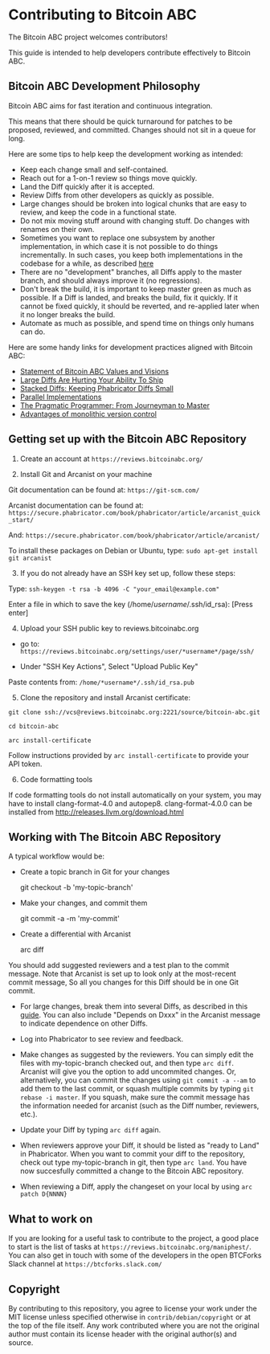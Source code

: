 Contributing to Bitcoin ABC
===========================

The Bitcoin ABC project welcomes contributors!

This guide is intended to help developers contribute effectively to Bitcoin ABC.


Bitcoin ABC Development Philosophy
----------------------------------

Bitcoin ABC aims for fast iteration and continuous integration.

This means that there should be quick turnaround for patches to be proposed,
reviewed, and committed. Changes should not sit in a queue for long.

Here are some tips to help keep the development working as intended:

- Keep each change small and self-contained.
- Reach out for a 1-on-1 review so things move quickly.
- Land the Diff quickly after it is accepted.
- Review Diffs from other developers as quickly as possible.
- Large changes should be broken into logical chunks that are easy to review,
and keep the code in a functional state.
- Do not mix moving stuff around with changing stuff. Do changes with renames
on their own.
- Sometimes you want to replace one subsystem by another implementation,
in which case it is not possible to do things incrementally. In such cases,
you keep both implementations in the codebase for a while, as described
[here](https://www.gamasutra.com/view/news/128325/Opinion_Parallel_Implementations.php)
- There are no "development" branches, all Diffs apply to the master 
branch, and should always improve it (no regressions).
- Don't break the build, it is important to keep master green as much as possible.
If a Diff is landed, and breaks the build, fix it quickly. If it cannot be fixed 
quickly, it should be reverted, and re-applied later when it no longer breaks the build.
- Automate as much as possible, and spend time on things only humans can do.

Here are some handy links for development practices aligned with Bitcoin ABC:

- [Statement of Bitcoin ABC Values and Visions](https://www.yours.org/content/bitcoin-abc---our-values-and-vision-a282afaade7c)
- [Large Diffs Are Hurting Your Ability To Ship](https://medium.com/@kurtisnusbaum/large-diffs-are-hurting-your-ability-to-ship-e0b2b41e8acf)
- [Stacked Diffs: Keeping Phabricator Diffs Small](https://medium.com/@kurtisnusbaum/stacked-diffs-keeping-phabricator-diffs-small-d9964f4dcfa6)
- [Parallel Implementations](https://www.gamasutra.com/view/news/128325/Opinion_Parallel_Implementations.php)
- [The Pragmatic Programmer: From Journeyman to Master](https://www.amazon.com/Pragmatic-Programmer-Journeyman-Master/dp/020161622X)
- [Advantages of monolithic version control](https://danluu.com/monorepo/)


Getting set up with the Bitcoin ABC Repository
----------------------------------------------

1. Create an account at `https://reviews.bitcoinabc.org/`

2. Install Git and Arcanist on your machine

Git documentation can be found at: `https://git-scm.com/`

Arcanist documentation can be found at:
`https://secure.phabricator.com/book/phabricator/article/arcanist_quick_start/`

And: `https://secure.phabricator.com/book/phabricator/article/arcanist/`

To install these packages on Debian or Ubuntu, type: `sudo apt-get install git arcanist`

3. If you do not already have an SSH key set up, follow these steps:

Type: `ssh-keygen -t rsa -b 4096 -C "your_email@example.com"`

Enter a file in which to save the key (/home/*username*/.ssh/id_rsa): [Press enter]

4. Upload your SSH public key to reviews.bitcoinabc.org

  - go to: `https://reviews.bitcoinabc.org/settings/user/*username*/page/ssh/`

  - Under "SSH Key Actions", Select "Upload Public Key"

Paste contents from: `/home/*username*/.ssh/id_rsa.pub`

5. Clone the repository and install Arcanist certificate:

```
git clone ssh://vcs@reviews.bitcoinabc.org:2221/source/bitcoin-abc.git

cd bitcoin-abc

arc install-certificate
```

Follow instructions provided by `arc install-certificate` to provide your API token.

6. Code formatting tools

If code formatting tools do not install automatically on your system, you
may have to install clang-format-4.0 and autopep8. clang-format-4.0.0 can be installed 
from http://releases.llvm.org/download.html


Working with The Bitcoin ABC Repository
---------------------------------------

A typical workflow would be:

- Create a topic branch in Git for your changes

    git checkout -b 'my-topic-branch'

- Make your changes, and commit them

    git commit -a -m 'my-commit'

- Create a differential with Arcanist

    arc diff

You should add suggested reviewers and a test plan to the commit message.
Note that Arcanist is set up to look only at the most-recent commit message,
So all you changes for this Diff should be in one Git commit.

- For large changes, break them into several Diffs, as described in this
[guide](https://medium.com/@kurtisnusbaum/stacked-diffs-keeping-phabricator-diffs-small-d9964f4dcfa6).
You can also include "Depends on Dxxx" in the Arcanist message to indicate 
dependence on other Diffs.

- Log into Phabricator to see review and feedback.

- Make changes as suggested by the reviewers. You can simply edit the files
with my-topic-branch checked out, and then type `arc diff`. Arcanist will
give you the option to add uncommited changes. Or, alternatively, you can
commit the changes using `git commit -a --am` to add them to the last commit,
or squash multiple commits by typing `git rebase -i master`. If you squash, 
make sure the commit message has the information needed for arcanist (such 
as the Diff number, reviewers, etc.).

- Update your Diff by typing `arc diff` again.

- When reviewers approve your Diff, it should be listed as "ready to Land"
in Phabricator. When you want to commit your diff to the repository, check out
type my-topic-branch in git, then type `arc land`. You have now succesfully 
committed a change to the Bitcoin ABC repository.

- When reviewing a Diff, apply the changeset on your local by using 
`arc patch D{NNNN}`


What to work on
---------------

If you are looking for a useful task to contribute to the project, a good place
to start is the list of tasks at `https://reviews.bitcoinabc.org/maniphest/`.
You can also get in touch with some of the developers in the open BTCForks Slack
channel at `https://btcforks.slack.com/`


Copyright
---------

By contributing to this repository, you agree to license your work under the
MIT license unless specified otherwise in `contrib/debian/copyright` or at
the top of the file itself. Any work contributed where you are not the original
author must contain its license header with the original author(s) and source.

